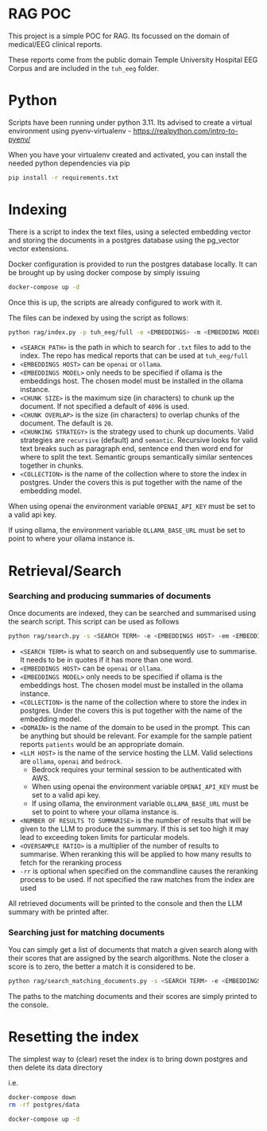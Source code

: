 # RAG POC

This project is a simple POC for RAG. Its focussed on the domain of medical/EEG clinical reports.

These reports come from the public domain Temple University Hospital EEG Corpus and are included in the `tuh_eeg` folder.

# Python
Scripts have been running under python 3.11. Its advised to create a virtual environment using pyenv-virtualenv - https://realpython.com/intro-to-pyenv/ 

When you have your virtualenv created and activated, you can install the needed python dependencies via pip

```bash
pip install -r requirements.txt
```

# Indexing
There is a script to index the text files, using a selected embedding vector and storing the documents in a postgres database using 
the pg_vector vector extensions.

Docker configuration is provided to run the postgres database locally. It can be brought up by using docker compose by simply issuing
```bash
docker-compose up -d
```

Once this is up, the scripts are already configured to work with it.

The files can be indexed by using the script as follows:

```bash
python rag/index.py -p tuh_eeg/full -e <EMBEDDINGS> -m <EMBEDDING MODEL> -cs <CHUNK SIZE> -co <CHUNK OVERLAP> -st <CHUNKING STRATEGY> -c <COLLECTION>
```
* `<SEARCH PATH>` is the path in which to search for `.txt` files to add to the index. The repo has medical reports that can be used at `tuh_eeg/full`
* `<EMBEDDINGS HOST>` can be `openai` or `ollama`.
* `<EMBEDDINGS MODEL>` only needs to be specified if ollama is the embeddings host. The chosen model must be installed in the ollama instance.
* `<CHUNK SIZE>` is the maximum size (in characters) to chunk up the document. If not specified a default of `4096` is used.
* `<CHUNK OVERLAP>` is the size (in characters) to overlap chunks of the document. The default is `20`.
* `<CHUNKING STRATEGY>` is the strategy used to chunk up documents. Valid strategies are `recursive` (default) and `semantic`. Recursive looks for valid text breaks such as paragraph end, sentence end then word end for where to split the text. Semantic groups semantically similar sentences together in chunks.
* `<COLLECTION>` is the name of the collection where to store the index in postgres. Under the covers this is put together with the name of the embedding model.



When using openai the environment variable `OPENAI_API_KEY` must be set to a valid api key. 

If using ollama, the environment variable `OLLAMA_BASE_URL` must be set to point to where your ollama instance is.

# Retrieval/Search

### Searching and producing summaries of documents

Once documents are indexed, they can be searched and summarised using the search script. This script can be used as follows

```bash
python rag/search.py -s <SEARCH TERM> -e <EMBEDDINGS HOST> -em <EMBEDDINGS MODEL> -d <DOMAIN> -l <LLM HOST> -n <NUMBER OF RESULTS TO SUMMARISE> -ov <OVERSAMPLE RATIO> -rr
```


* `<SEARCH TERM>` is what to search on and subsequently use to summarise. It needs to be in quotes if it has more than one word.
* `<EMBEDDINGS HOST>` can be `openai` or `ollama`.
* `<EMBEDDINGS MODEL>` only needs to be specified if ollama is the embeddings host. The chosen model must be installed in the ollama instance.
* `<COLLECTION>` is the name of the collection where to store the index in postgres. Under the covers this is put together with the name of the embedding model.
* `<DOMAIN>` is the name of the domain to be used in the prompt. This can be anything but should be relevant. For example for the sample patient reports `patients` would be an appropriate domain.
* `<LLM HOST>` is the name of the service hosting the LLM. Valid selections are `ollama`, `openai` and `bedrock`. 
  * Bedrock requires your terminal session to be authenticated with AWS. 
  * When using openai the environment variable `OPENAI_API_KEY` must be set to a valid api key. 
  * If using ollama, the environment variable `OLLAMA_BASE_URL` must be set to point to where your ollama instance is.
* `<NUMBER OF RESULTS TO SUMMARISE>` is the number of results that will be given to the LLM to produce the summary. If this is set too high it may lead to exceeding token limits for particular models.
* `<OVERSAMPLE RATIO>` is a multiplier of the number of results to summarise. When reranking this will be applied to how many results to fetch for the reranking process
* `-rr` is optional when specified on the commandline causes the reranking process to be used. If not specified the raw matches from the index are used

All retrieved documents will be printed to the console and then the LLM summary with be printed after.

### Searching just for matching documents
You can simply get a list of documents that match a given search along with their scores that are assigned by the search algorithms. Note the closer a score is to zero, the better a match it is considered to be.
```bash
python rag/search_matching_documents.py -s <SEARCH TERM> -e <EMBEDDINGS HOST> -em <EMBEDDINGS MODEL> -n <NUMBER OF RESULTS TO SUMMARISE> -ov <OVERSAMPLE RATIO> -rr
```

The paths to the matching documents and their scores are simply printed to the console.

# Resetting the index

The simplest way to (clear) reset the index is to bring down postgres and then delete its data directory

i.e.

```bash
docker-compose down
rm -rf postgres/data

docker-compose up -d
```
